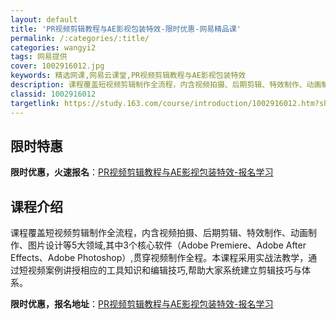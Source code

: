```yaml
---
layout: default
title: 'PR视频剪辑教程与AE影视包装特效-限时优惠-网易精品课'
permalink: /:categories/:title/
categories: wangyi2
tags: 网易提供
cover: 1002916012.jpg
keywords: 精选网课,网易云课堂,PR视频剪辑教程与AE影视包装特效
description: 课程覆盖短视频剪辑制作全流程，内含视频拍摄、后期剪辑、特效制作、动画制作、图片设计等5大领域,其中3个核心软件（Adob
classid: 1002916012
targetlink: https://study.163.com/course/introduction/1002916012.htm?share=1&shareId=1025206652&utm_campaign=share&utm_medium=iphoneShare&utm_source=&utm_u=1025206652
---
```


## 限时特惠

**限时优惠，火速报名**：[PR视频剪辑教程与AE影视包装特效-报名学习](https://study.163.com/course/introduction/1002916012.htm?share=1&shareId=1025206652&utm_campaign=share&utm_medium=iphoneShare&utm_source=&utm_u=1025206652)

## 课程介绍

课程覆盖短视频剪辑制作全流程，内含视频拍摄、后期剪辑、特效制作、动画制作、图片设计等5大领域,其中3个核心软件（Adobe Premiere、Adobe After Effects、Adobe Photoshop）,贯穿视频制作全程。本课程采用实战法教学，通过短视频案例讲授相应的工具知识和编辑技巧,帮助大家系统建立剪辑技巧与体系。

**限时优惠，报名地址**：[PR视频剪辑教程与AE影视包装特效-报名学习](https://study.163.com/course/introduction/1002916012.htm?share=1&shareId=1025206652&utm_campaign=share&utm_medium=iphoneShare&utm_source=&utm_u=1025206652)

